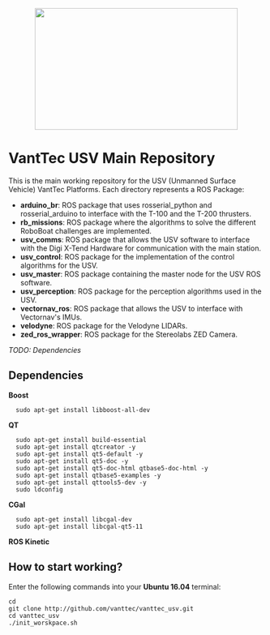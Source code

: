 <p align="center">
  <img src="https://github.com/vanttec/vanttec_usv/blob/master/docs/LogoNegro_Azul.png" width="400" height="240" align="center"/>

</p>

# VantTec USV Main Repository

This is the main working repository for the USV (Unmanned Surface Vehicle) VantTec Platforms. Each directory represents a ROS Package:

- **arduino_br**: ROS package that uses rosserial_python and rosserial_arduino to interface with the T-100 and the T-200 thrusters.
- **rb_missions**: ROS package where the algorithms to solve the different RoboBoat challenges are implemented.
- **usv_comms**: ROS package that allows the USV software to interface with the Digi X-Tend Hardware for communication with the main station.
- **usv_control**: ROS package for the implementation of the control algorithms for the USV.
- **usv_master**: ROS package containing the master node for the USV ROS software.
- **usv_perception**: ROS package for the perception algorithms used in the USV.
- **vectornav_ros**: ROS package that allows the USV to interface with Vectornav's IMUs.
- **velodyne**: ROS package for the Velodyne LIDARs.
- **zed_ros_wrapper**: ROS package for the Stereolabs ZED Camera.

*TODO: Dependencies*
## Dependencies
**Boost**
```
  sudo apt-get install libboost-all-dev
```
**QT**
```
  sudo apt-get install build-essential
  sudo apt-get install qtcreator -y
  sudo apt-get install qt5-default -y
  sudo apt-get install qt5-doc -y
  sudo apt-get install qt5-doc-html qtbase5-doc-html -y
  sudo apt-get install qtbase5-examples -y
  sudo apt-get install qttools5-dev -y
  sudo ldconfig
```
**CGal**
```
  sudo apt-get install libcgal-dev
  sudo apt-get install libcgal-qt5-11
```
**ROS Kinetic**


## How to start working?

Enter the following commands into your **Ubuntu 16.04** terminal:

```Shell
cd
git clone http://github.com/vanttec/vanttec_usv.git
cd vanttec_usv
./init_worskpace.sh
```


